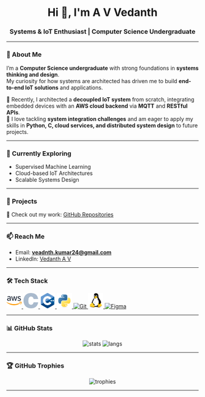 <h1 align="center">Hi 👋, I'm A V Vedanth</h1>
<h3 align="center">Systems & IoT Enthusiast | Computer Science Undergraduate</h3>

---

### 🚀 About Me  
I’m a **Computer Science undergraduate** with strong foundations in **systems thinking and design**.  
My curiosity for how systems are architected has driven me to build **end-to-end IoT solutions** and applications.  

🔹 Recently, I architected a **decoupled IoT system** from scratch, integrating embedded devices with an **AWS cloud backend** via **MQTT** and **RESTful APIs**.  
🔹 I love tackling **system integration challenges** and am eager to apply my skills in **Python, C, cloud services, and distributed system design** to future projects.  

---

### 🌱 Currently Exploring  
- Supervised Machine Learning  
- Cloud-based IoT Architectures  
- Scalable Systems Design  

---

### 📌 Projects  
📂 Check out my work: [GitHub Repositories](https://github.com/escape-kinetics)

---

### 📫 Reach Me  
- Email: **veadnth.kumar24@gmail.com**  
- LinkedIn: [Vedanth A V](https://www.linkedin.com/in/vedanth-a-v-137587260/)  

---

### 🛠️ Tech Stack  
<p align="left"> 
  <a href="https://aws.amazon.com" target="_blank"> <img src="https://raw.githubusercontent.com/devicons/devicon/master/icons/amazonwebservices/amazonwebservices-original-wordmark.svg" alt="AWS" width="40" height="40"/> </a>
  <a href="https://www.cprogramming.com/" target="_blank"> <img src="https://raw.githubusercontent.com/devicons/devicon/master/icons/c/c-original.svg" alt="C" width="40" height="40"/> </a>
  <a href="https://www.w3schools.com/cpp/" target="_blank"> <img src="https://raw.githubusercontent.com/devicons/devicon/master/icons/cplusplus/cplusplus-original.svg" alt="C++" width="40" height="40"/> </a>
  <a href="https://www.python.org" target="_blank"> <img src="https://raw.githubusercontent.com/devicons/devicon/master/icons/python/python-original.svg" alt="Python" width="40" height="40"/> </a>
  <a href="https://git-scm.com/" target="_blank"> <img src="https://www.vectorlogo.zone/logos/git-scm/git-scm-icon.svg" alt="Git" width="40" height="40"/> </a>
  <a href="https://www.linux.org/" target="_blank"> <img src="https://raw.githubusercontent.com/devicons/devicon/master/icons/linux/linux-original.svg" alt="Linux" width="40" height="40"/> </a>
  <a href="https://www.figma.com/" target="_blank"> <img src="https://www.vectorlogo.zone/logos/figma/figma-icon.svg" alt="Figma" width="40" height="40"/> </a>
</p>

---

### 📊 GitHub Stats  
<p align="center">
  <img src="https://github-readme-stats.vercel.app/api?username=escape-kinetics&show_icons=true&theme=tokyonight" alt="stats" height="160"/>
  <img src="https://github-readme-stats.vercel.app/api/top-langs/?username=escape-kinetics&layout=compact&theme=tokyonight" alt="langs" height="160"/>
</p>

---

### 🏆 GitHub Trophies  
<p align="center">
  <img src="https://github-profile-trophy.vercel.app/?username=escape-kinetics&theme=tokyonight&row=1&column=6" alt="trophies" />
</p>

---

